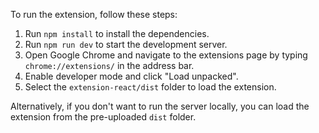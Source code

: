 To run the extension, follow these steps:

1. Run `npm install` to install the dependencies.
2. Run `npm run dev` to start the development server.
3. Open Google Chrome and navigate to the extensions page by typing `chrome://extensions/` in the address bar.
4. Enable developer mode and click "Load unpacked".
5. Select the `extension-react/dist` folder to load the extension.

Alternatively, if you don't want to run the server locally, you can load the extension from the pre-uploaded `dist` folder.